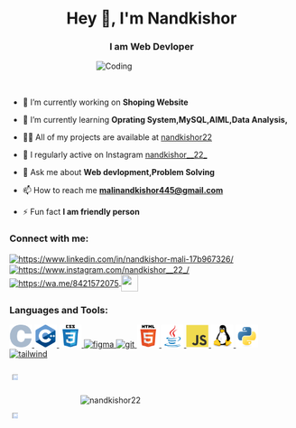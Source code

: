 <h1 align="center">Hey 👋, I'm Nandkishor</h1>
<h3 align="center">I am Web Devloper</h3>
<div style="padding-bottom: 50px; mix-blend-mode: multiply;">
  <img align="right" alt="Coding" width="350" src="https://i.pinimg.com/originals/57/2c/19/572c1921557952edc061196b83b5b0d8.gif"/>
</div>

- 🔭 I’m currently working on **Shoping Website**

- 🌱 I’m currently learning **Oprating System,MySQL,AIML,Data Analysis,**

- 👨‍💻 All of my projects are available at <a href="https://github.com/nandkishor22" target="blank">nandkishor22</a>

- 📝 I regularly active on Instagram <a href="https://www.instagram.com/nandkishor__22_/" target="blank">nandkishor__22_</a>

- 💬 Ask me about **Web devlopment,Problem Solving**

- 📫 How to reach me **malinandkishor445@gmail.com**

- ⚡ Fun fact **I am friendly person**

<h3 align="left">Connect with me:</h3>
<p align="left">
<a href="https://linkedin.com/in/https://www.linkedin.com/in/nandkishor-mali-17b967326/" target="blank"><img align="center" src="https://raw.githubusercontent.com/rahuldkjain/github-profile-readme-generator/master/src/images/icons/Social/linked-in-alt.svg" alt="https://www.linkedin.com/in/nandkishor-mali-17b967326/" height="30" width="40" /></a>
<a href="https://instagram.com/https://www.instagram.com/nandkishor__22_/" target="blank"><img align="center" src="https://raw.githubusercontent.com/rahuldkjain/github-profile-readme-generator/master/src/images/icons/Social/instagram.svg" alt="https://www.instagram.com/nandkishor__22_/" height="30" width="40" /></a>
<a href="https://wa.me/8421572075" target="blank"><img align="center" src="https://raw.githubusercontent.com/rahuldkjain/github-profile-readme-generator/master/src/images/icons/Social/whatsapp.svg" alt="https://wa.me/8421572075" height="30" width="40"/></a><a href="https://nandkishor22.github.io/Myprofile/" target="blank"> <img align="center" src="https://cdn-icons-png.flaticon.com/128/10856/10856864.png" height="30" width="30" /></a>
</p>

<h3 align="left">Languages and Tools:</h3>
<p align="left"> <a href="https://www.cprogramming.com/" target="_blank" rel="noreferrer"> <img src="https://raw.githubusercontent.com/devicons/devicon/master/icons/c/c-original.svg" alt="c" width="40" height="40"/> </a> <a href="https://www.w3schools.com/cpp/" target="_blank" rel="noreferrer"> <img src="https://raw.githubusercontent.com/devicons/devicon/master/icons/cplusplus/cplusplus-original.svg" alt="cplusplus" width="40" height="40"/> </a> <a href="https://www.w3schools.com/css/" target="_blank" rel="noreferrer"> <img src="https://raw.githubusercontent.com/devicons/devicon/master/icons/css3/css3-original-wordmark.svg" alt="css3" width="40" height="40"/> </a> <a href="https://www.figma.com/" target="_blank" rel="noreferrer"> <img src="https://www.vectorlogo.zone/logos/figma/figma-icon.svg" alt="figma" width="40" height="40"/> </a> <a href="https://git-scm.com/" target="_blank" rel="noreferrer"> <img src="https://www.vectorlogo.zone/logos/git-scm/git-scm-icon.svg" alt="git" width="40" height="40"/> </a> <a href="https://www.w3.org/html/" target="_blank" rel="noreferrer"> <img src="https://raw.githubusercontent.com/devicons/devicon/master/icons/html5/html5-original-wordmark.svg" alt="html5" width="40" height="40"/> </a> <a href="https://www.java.com" target="_blank" rel="noreferrer"> <img src="https://raw.githubusercontent.com/devicons/devicon/master/icons/java/java-original.svg" alt="java" width="40" height="40"/> </a> <a href="https://developer.mozilla.org/en-US/docs/Web/JavaScript" target="_blank" rel="noreferrer"> <img src="https://raw.githubusercontent.com/devicons/devicon/master/icons/javascript/javascript-original.svg" alt="javascript" width="40" height="40"/> </a> <a href="https://www.linux.org/" target="_blank" rel="noreferrer"> <img src="https://raw.githubusercontent.com/devicons/devicon/master/icons/linux/linux-original.svg" alt="linux" width="40" height="40"/> </a> <a href="https://www.python.org" target="_blank" rel="noreferrer"> <img src="https://raw.githubusercontent.com/devicons/devicon/master/icons/python/python-original.svg" alt="python" width="40" height="40"/> </a> <a href="https://tailwindcss.com/" target="_blank" rel="noreferrer"> <img src="https://www.vectorlogo.zone/logos/tailwindcss/tailwindcss-icon.svg" alt="tailwind" width="40" height="40"/> </a> </p>

<p style="display: inline-block; width: 20px; height: 20px; overflow: hidden; horizontal-align: middle; margin-right: 3px;">
    <img src="https://github-readme-stats.vercel.app/api/top-langs?username=nandkishor22&show_icons=true&locale=en&layout=compact" alt="nandkishor22" style="width: 50%; height: 50%; object-fit: contain; display: block; margin: auto;" />
</p>

<img src="https://github-readme-stats.vercel.app/api?username=nandkishor22&show_icons=true&locale=en" alt="nandkishor22" style="width: 50%; height: 50%; object-fit: contain; display: block; margin: auto;" />

<p style="display: inline-block; width: 20px; height: 20px; overflow: hidden; vertical-align: middle;">
    <img src="https://github-readme-streak-stats.herokuapp.com/?user=nandkishor22&" alt="nandkishor22" style="width: 50%; height: 50%; object-fit: contain; display: block; margin: auto;" />
</p>
